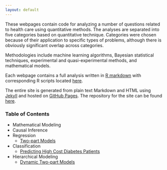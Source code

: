 ```yaml
---
layout: default
---
```


These webpages contain code for analyzing a number of questions related to health care using quantitative methods. The analyses are separated into five categories based on quantitative technique. Categories were chosen because of their application to specific types of problems, although there is obviously significant overlap across categories. 

Methodologies include machine learning algorithms, Bayesian statistical techniques, experimental and quasi-experimental methods, and mathematical models. 

Each webpage contains a full analysis written in [R markdown](http://rmarkdown.rstudio.com/) with corresponding R scripts located [here](https://github.com/dincerti/dincerti.github.io/tree/master/r). 

The entire site is generated from plain text Markdown and HTML using [Jekyll](https://jekyllrb.com/) and hosted on [GitHub Pages](https://pages.github.com/). The repository for the site can be found [here](https://github.com/dincerti/dincerti.github.io). 

### Table of Contents
* Mathematical Modeling
* Causal Inference
* Regression
    + [Two-part Models](twopart.html)
* Classification
    + [Predicting High Cost Diabetes Patients](diabetes_highcost.html)
* Hierarchical Modeling
    + [Dynamic Two-part Models](dynamic_twopart.html)    
    